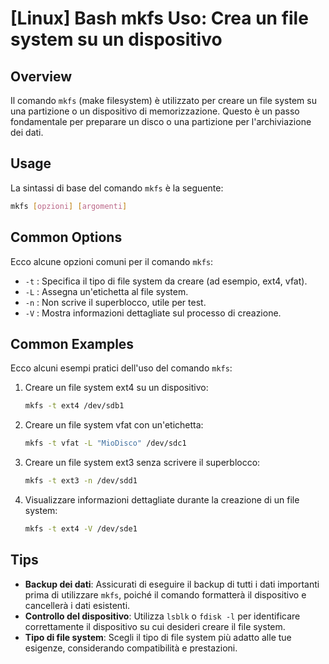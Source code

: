 # [Linux] Bash mkfs Uso: Crea un file system su un dispositivo

## Overview
Il comando `mkfs` (make filesystem) è utilizzato per creare un file system su una partizione o un dispositivo di memorizzazione. Questo è un passo fondamentale per preparare un disco o una partizione per l'archiviazione dei dati.

## Usage
La sintassi di base del comando `mkfs` è la seguente:

```bash
mkfs [opzioni] [argomenti]
```

## Common Options
Ecco alcune opzioni comuni per il comando `mkfs`:

- `-t` : Specifica il tipo di file system da creare (ad esempio, ext4, vfat).
- `-L` : Assegna un'etichetta al file system.
- `-n` : Non scrive il superblocco, utile per test.
- `-V` : Mostra informazioni dettagliate sul processo di creazione.

## Common Examples
Ecco alcuni esempi pratici dell'uso del comando `mkfs`:

1. Creare un file system ext4 su un dispositivo:
   ```bash
   mkfs -t ext4 /dev/sdb1
   ```

2. Creare un file system vfat con un'etichetta:
   ```bash
   mkfs -t vfat -L "MioDisco" /dev/sdc1
   ```

3. Creare un file system ext3 senza scrivere il superblocco:
   ```bash
   mkfs -t ext3 -n /dev/sdd1
   ```

4. Visualizzare informazioni dettagliate durante la creazione di un file system:
   ```bash
   mkfs -t ext4 -V /dev/sde1
   ```

## Tips
- **Backup dei dati**: Assicurati di eseguire il backup di tutti i dati importanti prima di utilizzare `mkfs`, poiché il comando formatterà il dispositivo e cancellerà i dati esistenti.
- **Controllo del dispositivo**: Utilizza `lsblk` o `fdisk -l` per identificare correttamente il dispositivo su cui desideri creare il file system.
- **Tipo di file system**: Scegli il tipo di file system più adatto alle tue esigenze, considerando compatibilità e prestazioni.